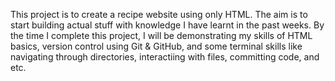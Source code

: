 This project is to create a recipe website using only HTML. The aim is to start building actual stuff with knowledge I have learnt in the past weeks.
By the time I complete this project, I will be demonstrating my skills of HTML basics, version control using Git & GitHub, and some terminal skills like navigating 
through directories, interactiing with files,  committing code, and etc.
